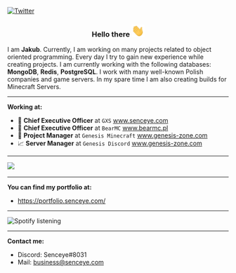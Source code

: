 [![Twitter](https://img.shields.io/badge/twitter-%231DA1F2.svg?&style=for-the-badge&logo=twitter&logoColor=white)](https://twitter.com/real_senceye)

<h3 align="center">Hello there <img src="https://github.com/ankitwarbhe/ankitwarbhe/blob/master/Hi.gif" width="29px"></h3>

I am **Jakub**. Currently, I am working on many projects related to object oriented programming. Every day I try to gain new experience while creating projects.
I am currently working with the following databases: **MongoDB**, **Redis**, **PostgreSQL**. I work with many well-known Polish companies and game servers. 
In my spare time I am also creating builds for Minecraft Servers. 

---

**Working at:**
- 📯 **Chief Executive Officer** at `GXS` www.senceye.com
- 🎁 **Chief Executive Officer** at `BearMC` www.bearmc.pl
- 📐 **Project Manager** at `Genesis Minecraft`  www.genesis-zone.com
- 📈 **Server Manager** at `Genesis Discord`  www.genesis-zone.com

---

<img src="https://github-readme-stats.vercel.app/api?username=senceye&show_icons=true&hide_border=true&theme=material-palenight&count_private=true"><br>

---

**You can find my portfolio at:**
- https://portfolio.senceye.com/

---

![Spotify listening](https://spotify-recently-played-readme.vercel.app/api?user=tkth4248sdwveut8sktfwd1z2)

---

**Contact me:**

- Discord: Senceye#8031
- Mail: business@senceye.com



